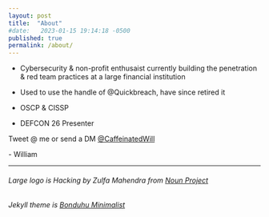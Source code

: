 ```yaml
---
layout: post
title:  "About"
#date:   2023-01-15 19:14:18 -0500
published: true
permalink: /about/
---
```


- Cybersecurity &amp; non-profit enthusaist currently building the penetration &amp; red team practices at a large financial institution

- Used to use the handle of @Quickbreach, have since retired it

- OSCP &amp; CISSP

- DEFCON 26 Presenter

Tweet @ me or send a DM [@CaffeinatedWill](https://www.twitter.com/CaffeinatedWill)

\- William

---
###### Large logo is Hacking by Zulfa Mahendra from <a href="https://thenounproject.com/browse/icons/term/hacking/" target="_blank" title="Hacking Icons">Noun Project</a>

###### Jekyll theme is <a target="_blank" href="https://www.bodunhu.com/minimalist/">Bonduhu Minimalist</a>


